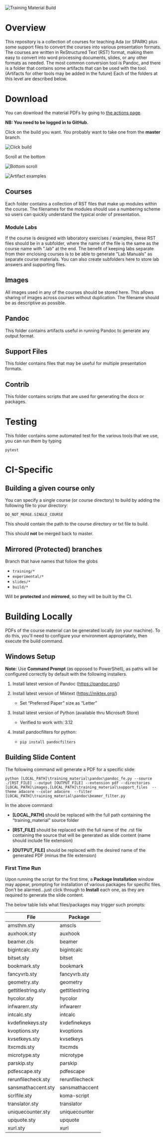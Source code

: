 ![Training Material Build](https://github.com/adacore/training_material/workflows/CI/badge.svg)

# Overview

This repository is a collection of courses for teaching Ada (or SPARK) plus some
support files to convert the courses into various presentation formats. The
courses are written in ReStructured Text (RST) format, making them easy to
convert into word processing documents, slides, or any other formats as needed.
The most common conversion tool is Pandoc, and there is a folder that contains
some artifacts that can be used with the tool. (Artifacts for other tools
may be added in the future) Each of the folders at this level are described
below.

# Download

You can download the material PDFs by going to [the actions page](http://github.com/adacore/training_material/actions).

**NB: You need to be logged in to GitHub.**

Click on the build you want. You probably want to take one from the **master** branch.

![Click build](images/github/artifacts_1.png)

Scroll at the bottom

![Bottom scroll](images/github/artifacts_2.png)

![Artifact examples](images/github/artifacts_3.png)

## Courses

Each folder contains a collection of RST files that make up modules within
the course. The filenames for the modules should use a numbering scheme so
users can quickly understand the typical order of presentation. 

### Module Labs

If the course is designed with laboratory exercises / examples, these RST
files should be in a subfolder, where the name of the file is the same as the
course name with ".lab" at the end. The benefit of keeping labs separate from
their enclosing courses is to be able to generate "Lab Manuals" as separate
course materials. You can also create subfolders here to store lab answers
and supporting files.

## Images

All images used in any of the courses should be stored here. This allows
sharing of images across courses without duplication. The filename should be
as descriptive as possible.

## Pandoc

This folder contains artifacts useful in running Pandoc to generate any output
format.

## Support Files

This folder contains files that may be useful for multiple presentation formats.

## Contrib

This folder contains scripts that are used for generating the docs or packages.

# Testing

This folder contains some automated test for the various tools that we use, you can run them by typing

```
pytest
```

# CI-Specific

## Building a given course only

You can specify a single course (or course directory) to build by adding the following
file to your directory:

`DO_NOT_MERGE.SINGLE_COURSE`

This should contain the path to the course directory or txt file to build.

This should **not** be merged back to master.

## Mirrored (Protected) branches

Branch that have names that follow the globs

- `training/*`
- `experimental/*`
- `slides/*`
- `build/*`

Will be **protected** and **mirrored**, so they will be built by the CI.

# Building Locally

PDFs of the course material can be generated locally (on your machine). To do this, you'll need to configure your environment appropriately, then execute the build command.

## Windows Setup

**Note:** Use **Command Prompt** (as opposed to PowerShell), as paths will be configured correctly by default with the following installers.

1. Install latest version of Pandoc (https://pandoc.org/)

2. Install latest version of Miktext (https://miktex.org/)
    * Set “Preferred Paper” size as “Letter”

3. Install latest version of Python (available thru Microsoft Store)
    * Verified to work with: 3.12

4. Install pandocfilters for python:
    * `pip install pandocfilters`

## Building Slide Content

The following command will generate a PDF for a specific slide:

```
python [LOCAL_PATH]\training_material\pandoc\pandoc_fe.py --source ./[RST_FILE] --output [OUTPUT_FILE] --extension pdf --directories [LOCAL_PATH]\images,[LOCAL_PATH]\training_material\support_files  --theme adacore --color adacore  --filter [LOCAL_PATH]\training_material\pandoc\beamer_filter.py
```

In the above command:

* **[LOCAL_PATH]** should be replaced with the full path containing the “training_material” source folder

* **[RST_FILE]** should be replaced with the full name of the .rst file containing the source that will be generated as slide content (name should include file extension)

* **[OUTPUT_FILE]** should be replaced with the desired name of the generated PDF (minus the file extension)

### First Time Run

Upon running the script for the first time, a **Package Installation** window may appear, prompting for installation of various packages for specific files. Don't be alarmed...just click through to **Install** each one, as they are required to generate the slide content.

The below table lists what files/packages may trigger such prompts:

| File               | Package        |
| ------------------ | -------------- |
| amsthm.sty         | amscls         |
| auxhook.sty        | auxhook        |
| beamer.cls         | beamer         |
| bigintcalc.sty     | bigintcalc     |
| bitset.sty         | bitset         |
| bookmark.sty       | bookmark       |
| fancyvrb.sty       | fancyvrb.sty   |
| geometry.sty       | geometry       |
| gettitlestring.sty | gettitlestring |
| hycolor.sty        | hycolor        |
| infwarerr.sty      | infwarerr      |
| intcalc.sty        | intcalc        |
| kvdefinekeys.sty   | kvdefinekeys   |
| kvoptions.sty      | kvoptions      |
| kvsetkeys.sty      | kvsetkeys      |
| ltxcmds.sty        | ltxcmds        |
| microtype.sty      | microtype      |
| parskip.sty        | parskip        |
| pdfescape.sty      | pdfescape      |
| rerunfilecheck.sty | rerunfilecheck |
| sansmathaccent.sty | sansmathaccent |
| scrlfile.sty       | koma-script    |
| translator.sty     | translator     |
| uniquecounter.sty  | uniquecounter  |
| upquote.sty        | upquote        |
| xurl.sty           | xurl           |
